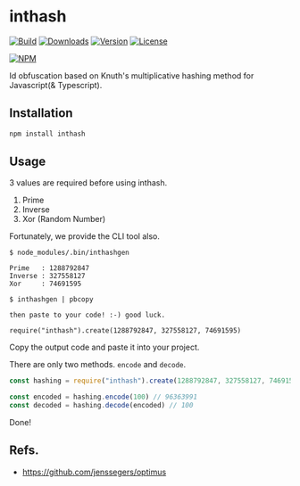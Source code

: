 # inthash

[![Build](https://travis-ci.org/corgidisco/inthash.svg?branch=master)](https://travis-ci.org/corgidisco/inthash)
[![Downloads](https://img.shields.io/npm/dt/inthash.svg)](https://npmcharts.com/compare/inthash?minimal=true)
[![Version](https://img.shields.io/npm/v/inthash.svg)](https://www.npmjs.com/package/inthash)
[![License](https://img.shields.io/npm/l/inthash.svg)](https://www.npmjs.com/package/inthash)

[![NPM](https://nodei.co/npm/inthash.png)](https://www.npmjs.com/package/inthash)

Id obfuscation based on Knuth's multiplicative hashing method for Javascript(& Typescript).

## Installation

```bash
npm install inthash
```

## Usage

3 values are required before using inthash.

1. Prime
2. Inverse
3. Xor (Random Number)

Fortunately, we provide the CLI tool also.

```
$ node_modules/.bin/inthashgen

Prime   : 1288792847
Inverse : 327558127
Xor     : 74691595

$ inthashgen | pbcopy

then paste to your code! :-) good luck.

require("inthash").create(1288792847, 327558127, 74691595)
```

Copy the output code and paste it into your project.

There are only two methods. `encode` and `decode`.

```javascript
const hashing = require("inthash").create(1288792847, 327558127, 74691595)

const encoded = hashing.encode(100) // 96363991
const decoded = hashing.decode(encoded) // 100
```

Done!

## Refs.

- https://github.com/jenssegers/optimus

